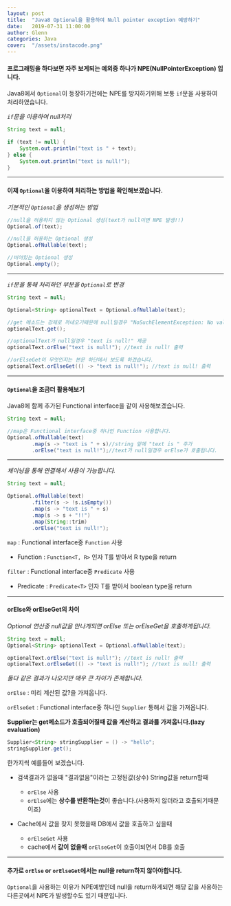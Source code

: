 ```yaml
---
layout: post
title:  "Java8 Optional을 활용하여 Null pointer exception 예방하기"
date:   2019-07-31 11:00:00
author: Glenn
categories: Java
cover:  "/assets/instacode.png"
---
```


#### 프로그래밍을 하다보면 자주 보게되는 예외중 하나가 NPE(NullPointerException) 입니다.
Java8에서 `Optional`이 등장하기전에는 NPE를 방지하기위해 보통 `if`문을 사용하여 처리하였습니다.

*`if`문을 이용하여 null처리* 
```java
String text = null;

if (text != null) {
    System.out.println("text is " + text);
} else {
    System.out.println("text is null!");
}

```

---

#### 이제 `Optional`을 이용하여 처리하는 방법을 확인해보겠습니다.

*기본적인 `Optional`을 생성하는 방법*
```java
//null을 허용하지 않는 Optional 생성(text가 null이면 NPE 발생!!)
Optional.of(text);

//null을 허용하는 Optional 생성
Optional.ofNullable(text);

//비어있는 Optional 생성
Optional.empty();
```

---

*`if`문을 통해 처리하던 부분을 `Optional`로 변경*
```java
String text = null;

Optional<String> optionalText = Optional.ofNullable(text);

//get 메소드는 강제로 꺼내오기때문에 null일경우 "NoSuchElementException: No value present" 에러가 발생하니 유의해야합니다.
optionalText.get(); 

//optionalText가 null일경우 "text is null!" 제공
optionalText.orElse("text is null!"); //text is null! 출력

//orElseGet이 무엇인지는 본문 하단에서 보도록 하겠습니다.
optionalText.orElseGet(() -> "text is null!"); //text is null! 출력

```

---

#### `Optional`을 조금더 활용해보기
Java8에 함께 추가된 Functional interface을 같이 사용해보겠습니다.
```java
String text = null;

//map은 Functional interface중 하나인 Function 사용합니다.
Optional.ofNullable(text)
        .map(s -> "text is " + s)//string 앞에 "text is " 추가
        .orElse("text is null!");//text가 null일경우 orElse가 호출됩니다.

```

---

*체이닝을 통해 연결해서 사용이 가능합니다.*
```java
String text = null;

Optional.ofNullable(text)
        .filter(s -> !s.isEmpty())
        .map(s -> "text is " + s)
        .map(s -> s + "!!")
        .map(String::trim)
        .orElse("text is null!");
```
`map` : Functional interface중 `Function` 사용
 - Function : `Function<T, R>` 인자 T를 받아서 R type을 return 
 
`filter` : Functional interface중 `Predicate` 사용
 - Predicate : `Predicate<T>`  인자 T를 받아서 boolean type을 return

---

#### orElse와 orElseGet의 차이

*Optional 연산중 null값을 만나게되면 orElse 또는 orElseGet을 호출하게됩니다.*

```java
String text = null;
Optional<String> optionalText = Optional.ofNullable(text);

optionalText.orElse("text is null!"); //text is null! 출력
optionalText.orElseGet(() -> "text is null!"); //text is null! 출력
```

*둘다 같은 결과가 나오지만 매우 큰 차이가 존재합니다.*

`orElse` : 미리 계산된 값?을 가져옵니다.

`orElseGet` : Functional interface중 하나인 `Supplier` 통해서 값을 가져옵니다.

**Supplier는 get메소드가 호출되어질때 값을 계산하고 결과를 가져옵니다.(lazy evaluation)**
```java
Supplier<String> stringSupplier = () -> "hello";
stringSupplier.get();
```

한가지씩 예를들어 보겠습니다.
* 검색결과가 없을때 "결과없음"이라는 고정된값(상수) String값을 return할때
  - `orElse` 사용
  - `orElse`에는 **상수를 반환하는것**이 좋습니다.(사용하지 않더라고 호출되기때문이죠)
  
* Cache에서 값을 찾지 못했을때 DB에서 값을 호출하고 싶을때
  - `orElseGet` 사용
  - cache에서 **값이 없을때** `orElseGet`이 호출이되면서 DB를 호출

---

#### 추가로 `orElse` or `orElseGet`에서는 null을 return하지 않아야합니다.

`Optional`을 사용하는 이유가 NPE예방인데 null을 return하게되면 해당 값을 사용하는 다른곳에서 NPE가 발생할수도 있기 때문입니다.
